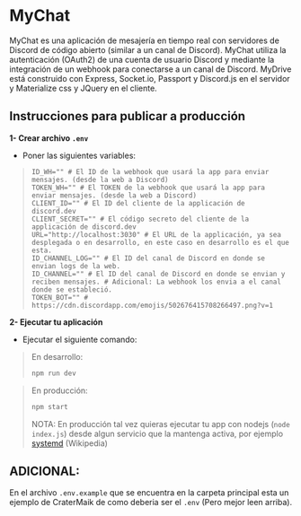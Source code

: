 # MyChat
MyChat es una aplicación de mesajería en tiempo real con servidores de Discord de código abierto (similar a un canal de Discord). MyChat utiliza la autenticación (OAuth2) de una cuenta de usuario Discord y mediante la integración de un webhook para conectarse a un canal de Discord. MyDrive está construido con Express, Socket.io, Passport y Discord.js en el servidor y Materialize css y JQuery en el cliente.

## Instrucciones para publicar a producción

**1- Crear archivo `.env`**
- Poner las siguientes variables:

> ```ENV
> ID_WH="" # El ID de la webhook que usará la app para enviar mensajes. (desde la web a Discord)
> TOKEN_WH="" # El TOKEN de la webhook que usará la app para enviar mensajes. (desde la web a Discord)
> CLIENT_ID="" # El ID del cliente de la applicación de discord.dev
> CLIENT_SECRET="" # El código secreto del cliente de la applicación de discord.dev
> URL="http://localhost:3030" # El URL de la applicación, ya sea desplegada o en desarrollo, en este caso en desarrollo es el que esta.
> ID_CHANNEL_LOG="" # El ID del canal de Discord en donde se envian logs de la web.
> ID_CHANNEL="" # El ID del canal de Discord en donde se envian y reciben mensajes. # Adicional: La webhook los envia a el canal donde se estableció.
> TOKEN_BOT="" # https://cdn.discordapp.com/emojis/502676415708266497.png?v=1
> ```

**2- Ejecutar tu aplicación**
- Ejecutar el siguiente comando:
> En desarrollo:
> ```bash
> npm run dev
> ```

> En producción:
> ```bash
> npm start
> ```
> NOTA: En producción tal vez quieras ejecutar tu app con nodejs (`node index.js`) desde algun servicio que la mantenga activa, por ejemplo [systemd](https://en.wikipedia.org/wiki/Systemd) (Wikipedia)

## ADICIONAL:
En el archivo `.env.example` que se encuentra en la carpeta principal esta un ejemplo de CraterMaik de como deberia ser el `.env` (Pero mejor leen arriba).
